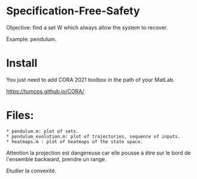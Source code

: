# Specification-Free-Safety

Objective: find a set W which always allow the system to recover. 

Example: pendulum.

# Install

You just need to add CORA 2021 toolbox in the path of your MatLab. 

https://tumcps.github.io/CORA/

# Files:

    * pendulum.m: plot of sets. 
    * pendulum_evolution.m: plot of trajectories, sequence of inputs. 
    * heatmaps.m : plot of heatmaps of the state space.


Attention la projection est dangereuse car elle pousse à être sur le bord de l'ensemble backward, prendre un range. 

Etudier la convexité.